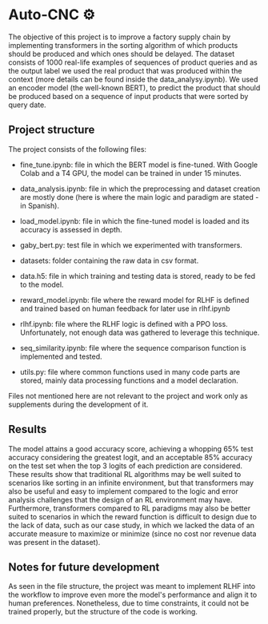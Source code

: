 # Auto-CNC ⚙️
The objective of this project is to improve a factory supply chain by implementing transformers in the sorting algorithm of which products should be produced and which ones should be delayed. The dataset consists of 1000 real-life examples of sequences of product queries and as the output label we used the real product that was produced within the context (more details can be found inside the data_analysy.ipynb). We used an encoder model (the well-known BERT), to predict the product that should be produced based on a sequence of input products that were sorted by query date.


## Project structure
The project consists of the following files:

* fine_tune.ipynb: file in which the BERT model is fine-tuned. With Google Colab and a T4 GPU, the model can be trained in under 15 minutes.

* data_analysis.ipynb: file in which the preprocessing and dataset creation are mostly done (here is where the main logic and paradigm are stated - in Spanish).

* load_model.ipynb: file in which the fine-tuned model is loaded and its accuracy is assessed in depth.

* gaby_bert.py: test file in which we experimented with transformers.

* datasets: folder containing the raw data in csv format.

* data.h5: file in which training and testing data is stored, ready to be fed to the model.

* reward_model.ipynb: file where the reward model for RLHF is defined and trained based on human feedback for later use in rlhf.ipynb

* rlhf.ipynb: file where the RLHF logic is defined with a PPO loss. Unfortunately, not enough data was gathered to leverage this technique.

* seq_similarity.ipynb: file where the sequence comparison function is implemented and tested.

* utils.py: file where common functions used in many code parts are stored, mainly data processing functions and a model declaration.


Files not mentioned here are not relevant to the project and work only as supplements during the development of it.


## Results
The model attains a good accuracy score, achieving a whopping 65% test accuracy considering the greatest logit, and an acceptable 85% accuracy on the test set when the top 3 logits of each prediction are considered. These results show that traditional RL algorithms may be well suited to scenarios like sorting in an infinite environment, but that transformers may also be useful and easy to implement compared to the logic and error analysis challenges that the design of an RL environment may have. Furthermore, transformers compared to RL paradigms may also be better suited to scenarios in which the reward function is difficult to design due to the lack of data, such as our case study, in which we lacked the data of an accurate measure to maximize or minimize (since no cost nor revenue data was present in the dataset).

## Notes for future development
As seen in the file structure, the project was meant to implement RLHF into the workflow to improve even more the model's performance and align it to human preferences. Nonetheless, due to time constraints, it could not be trained properly, but the structure of the code is working.
